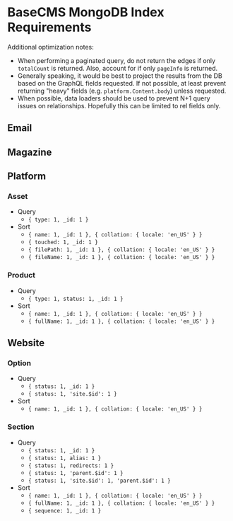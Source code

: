 # BaseCMS MongoDB Index Requirements
Additional optimization notes:
- When performing a paginated query, do not return the edges if only `totalCount` is returned. Also, account for if only `pageInfo` is returned.
- Generally speaking, it would be best to project the results from the DB based on the GraphQL fields requested. If not possible, at least prevent returning "heavy" fields (e.g. `platform.Content.body`) unless requested.
- When possible, data loaders should be used to prevent N+1 query issues on relationships. Hopefully this can be limited to rel fields only.

## Email

## Magazine

## Platform
### Asset
- Query
  - `{ type: 1, _id: 1 }`
- Sort
  - `{ name: 1, _id: 1 }, { collation: { locale: 'en_US' } }`
  - `{ touched: 1, _id: 1 }`
  - `{ filePath: 1, _id: 1 }, { collation: { locale: 'en_US' } }`
  - `{ fileName: 1, _id: 1 }, { collation: { locale: 'en_US' } }`
### Product
- Query
  - `{ type: 1, status: 1, _id: 1 }`
- Sort
  - `{ name: 1, _id: 1 }, { collation: { locale: 'en_US' } }`
  - `{ fullName: 1, _id: 1 }, { collation: { locale: 'en_US' } }`

## Website
### Option
- Query
  - `{ status: 1, _id: 1 }`
  - `{ status: 1, 'site.$id': 1 }`
- Sort
  - `{ name: 1, _id: 1 }, { collation: { locale: 'en_US' } }`
### Section
- Query
  - `{ status: 1, _id: 1 }`
  - `{ status: 1, alias: 1 }`
  - `{ status: 1, redirects: 1 }`
  - `{ status: 1, 'parent.$id': 1 }`
  - `{ status: 1, 'site.$id': 1, 'parent.$id': 1 }`
- Sort
  - `{ name: 1, _id: 1 }, { collation: { locale: 'en_US' } }`
  - `{ fullName: 1, _id: 1 }, { collation: { locale: 'en_US' } }`
  - `{ sequence: 1, _id: 1 }`
